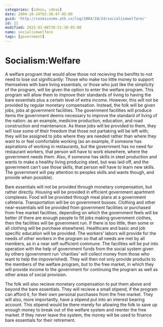 ```yaml
---
categories: [ideas, ideas]
date: 2004-10-24T02:38:47-05:00
guid: 'http://cosmicosmo.ath.cx/log/2004/10/24/socialismwelfare/'
id: 21
modified: 2022-03-08T20:51:30-05:00
name: socialismwelfare
tags: [government]
---
```


Socialism:Welfare
=================

A welfare program that would allow those not recieving the benifits to not need to lose out significantly:
Those who make too little money to support themselves with bare living essentials, or those who just like the simplicity of the program, will be given the option to enter the welfare program. This program will allow them to improve their standards of living to having the bare essentials plus a certain level of extra income. However, this will not be provided by regular monetary compensation. Instead, the folk will be given jobs, jobs at government facilities. The government facilities will produce items the government deems necessary to improve the standard of living of the nation: as an example, medicine production, education, and road construction and maintenance. As these jobs will be provided to them, they will lose some of their freedom that those not partaking will be left with; they will be assigned to jobs where they are needed rather than where they want to or feel comfortable working (as an example, if someone has aspirations of working in restaurants, but the government has no need for restaurant workers, that person will have to work elsewhere, where the government needs them. Also, if someone has skills in steel production and wants to make a healthy living producing steel, but was laid off, and the government can't use those skills, that person will have to learn new skills. The government will pay attention to peoples skills and wants though, and provide when possible).

Bare essentials will not be provided through monetary compensation, but rather directly. Housing will be provided in efficient government apartment complexes. Food will be provided through meal plans at a government cafeteria. Transportation will be on government busses. Clothing and other near-essentials will be provided from government facilities or purchased from free market facilities, depending on which the government feels will be better (if there are enough people to fill jobs making government clothes, then the facilities will be government run. If there is too little, then some or all clothing will be purchase elsewhere). Healthcare and basic and job specific education will be provided. The workers' labors will provide for the needs of other workers in the program so that all needs are met by all members, as in a near self-sufficient commune. The facilities will be put into operation with the help of government funds from the social system given by others (government run 'charities' will collect money from those who want to help the impoverished). They will then not only provide products to the members of the welfare program, but to the free market, in which they will provide income to the government for continuing the program as well as other areas of social provision.

The folk will also recieve monetary compensation to put them above and beyond the bare essentials. They will recieve a small stipend, if the program can afford it, for their own personal purchases from the free market. They will also, more importantly, have a stipend put into an interest bearing account. This stipend would be there merely for allowing the folk to save up enough money to break out of the welfare system and reenter the free market. If they never leave the system, the money will be used to finance bare essentials for their retirement.
